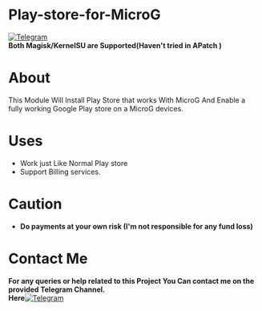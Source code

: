 # Play-store-for-MicroG
[![Telegram](https://img.shields.io/badge/Telegram-Channel-blue)](https://t.me/microgply)  
**Both Magisk/KernelSU are Supported(Haven't tried in APatch )**
# About
This Module Will Install Play Store that works With MicroG And Enable a fully working Google Play store on a MicroG devices.
# Uses
- Work just Like Normal Play store
- Support Billing services.
# Caution 
- **Do payments at your own risk (I'm not responsible for any fund loss)**
# Contact Me
**For any queries or help related to this Project You Can contact me on the provided Telegram Channel.**   
**Here**[![Telegram](https://img.shields.io/badge/Telegram-Channel-blue)](https://t.me/microgply)